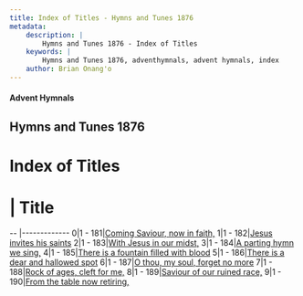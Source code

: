 ```yaml
---
title: Index of Titles - Hymns and Tunes 1876
metadata:
    description: |
        Hymns and Tunes 1876 - Index of Titles
    keywords: |
        Hymns and Tunes 1876, adventhymnals, advent hymnals, index
    author: Brian Onang'o
---
```


#### Advent Hymnals

## Hymns and Tunes 1876

# Index of Titles
# | Title                        
-- |-------------
0|1 - 181|[Coming Saviour, now in faith,](/101-200/181-190/01.Coming-Saviour,-now-in-faith,)
1|1 - 182|[Jesus invites his saints](/101-200/181-190/02.Jesus-invites-his-saints)
2|1 - 183|[With Jesus in our midst,](/101-200/181-190/03.With-Jesus-in-our-midst,)
3|1 - 184|[A parting hymn we sing,](/101-200/181-190/04.A-parting-hymn-we-sing,)
4|1 - 185|[There is a fountain filled with blood](/101-200/181-190/05.There-is-a-fountain-filled-with-blood)
5|1 - 186|[There is a dear and hallowed spot](/101-200/181-190/06.There-is-a-dear-and-hallowed-spot)
6|1 - 187|[O thou, my soul, forget no more](/101-200/181-190/07.O-thou,-my-soul,-forget-no-more)
7|1 - 188|[Rock of ages, cleft for me,](/101-200/181-190/08.Rock-of-ages,-cleft-for-me,)
8|1 - 189|[Saviour of our ruined race,](/101-200/181-190/09.Saviour-of-our-ruined-race,)
9|1 - 190|[From the table now retiring,](/101-200/181-190/10.From-the-table-now-retiring,)